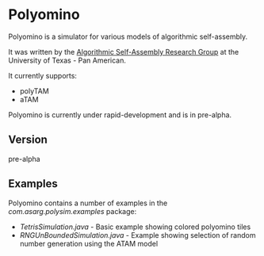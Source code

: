 Polyomino
=========

Polyomino is a simulator for various models of algorithmic self-assembly.

It was written by the [Algorithmic Self-Assembly Research Group](http://faculty.utpa.edu/orgs/asarg/) at the University of Texas - Pan American.

It currently supports:

  - polyTAM
  - aTAM

Polyomino is currently under rapid-development and is in pre-alpha.


Version
----

pre-alpha

Examples
-----------

Polyomino contains a number of examples in the *com.asarg.polysim.examples* package:

* *TetrisSimulation.java* - Basic example showing colored polyomino tiles
* *RNGUnBoundedSimulation.java* - Example showing selection of random number generation using the ATAM model